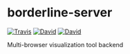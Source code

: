 # borderline-server

[![Travis](https://img.shields.io/travis/dsi-icl/borderline-server/master.svg?style=flat-square)](https://travis-ci.org/dsi-icl/borderline-server) 
[![David](https://img.shields.io/david/dsi-icl/dsi-icl/borderline-server.svg?style=flat-square)](https://david-dm.org/dsi-icl/borderline-server) 
[![David](https://img.shields.io/david/dev/dsi-icl/dsi-icl/borderline-server.svg?style=flat-square)](https://david-dm.org/dsi-icl/borderline-server?type=dev) 

Multi-browser visualization tool backend

